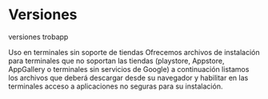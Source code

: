 # Versiones
 versiones  trobapp
 
 Uso en terminales sin soporte de tiendas
Ofrecemos archivos de instalación para terminales que no soportan las tiendas (playstore, Appstore, AppGallery o terminales sin servicios de Google) a continuación listamos los archivos que deberá descargar desde su navegador y habilitar en las terminales acceso a aplicaciones no seguras para su instalación.
